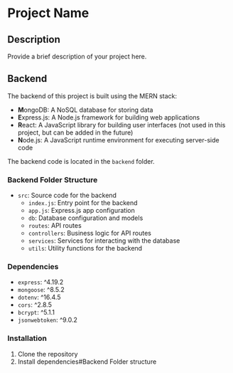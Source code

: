 # Project Name

## Description

Provide a brief description of your project here.

## Backend

The backend of this project is built using the MERN stack:

* **M**ongoDB: A NoSQL database for storing data
* **E**xpress.js: A Node.js framework for building web applications
* **R**eact: A JavaScript library for building user interfaces (not used in this project, but can be added in the future)
* **N**ode.js: A JavaScript runtime environment for executing server-side code

The backend code is located in the `backend` folder.

### Backend Folder Structure

* `src`: Source code for the backend
    + `index.js`: Entry point for the backend
    + `app.js`: Express.js app configuration
    + `db`: Database configuration and models
    + `routes`: API routes
    + `controllers`: Business logic for API routes
    + `services`: Services for interacting with the database
    + `utils`: Utility functions for the backend

### Dependencies

* `express`: ^4.19.2
* `mongoose`: ^8.5.2
* `dotenv`: ^16.4.5
* `cors`: ^2.8.5
* `bcrypt`: ^5.1.1
* `jsonwebtoken`: ^9.0.2

### Installation

1. Clone the repository
2. Install dependencies#Backend Folder structure
